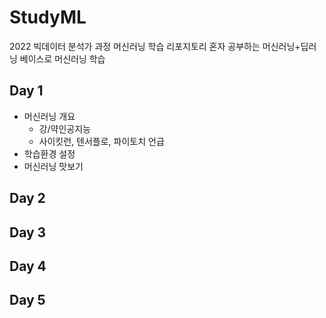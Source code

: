 # StudyML
2022 빅데이터 분석가 과정 머신러닝 학습 리포지토리
혼자 공부하는 머신러닝+딥러닝 베이스로 머신러닝 학습

## Day 1
- 머신러닝 개요
  - 강/약인공지능
  - 사이킷런, 텐서플로, 파이토치 언급
- 학습환경 설정
- 머신러닝 맛보기

## Day 2

## Day 3

## Day 4

## Day 5
